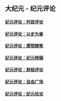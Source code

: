 ## 大纪元 - 纪元评论

#### [纪元评论：时政评论](indexes/nsc1025/README.md?05220330)
#### [纪元评论：以史为鉴](indexes/nsc1028/README.md?05220330)
#### [纪元评论：感悟随笔](indexes/nsc1035/README.md?05220330)
#### [纪元评论：纪元特稿](indexes/nsc424/README.md?05220330)
#### [纪元评论：财经评论](indexes/nsc1026/README.md?05220330)
#### [纪元评论：自由广场](indexes/nsc993/README.md?05220330)
#### [纪元评论：纪元社论](indexes/nsc422/README.md?05220330)
